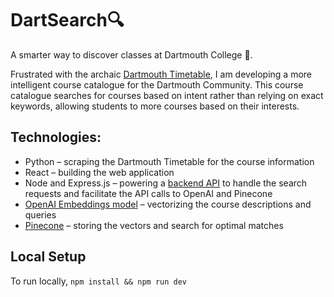 # DartSearch🔍

A smarter way to discover classes at Dartmouth College 🌲.

Frustrated with the archaic [Dartmouth Timetable](https://oracle-www.dartmouth.edu/dart/groucho/timetable.main), I am developing a more intelligent course catalogue for the Dartmouth Community. This course catalogue searches for courses based on intent rather than relying on exact keywords, allowing students to more courses based on their interests.

## Technologies:

- Python – scraping the Dartmouth Timetable for the course information
- React – building the web application
- Node and Express.js – powering a [backend API](https://github.com/jasonchen2023/ai-course-search-API) to handle the search requests and facilitate the API calls to OpenAI and Pinecone
- [OpenAI Embeddings model](https://platform.openai.com/docs/guides/embeddings/what-are-embeddings) –  vectorizing the course descriptions and queries
- [Pinecone](https://www.pinecone.io/) – storing the vectors and search for optimal matches


## Local Setup

To run locally,
`npm install && npm run dev`